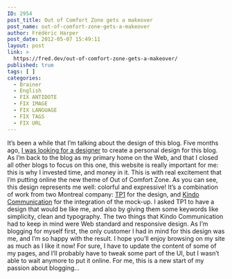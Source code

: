 ```yaml
---
ID: 2954
post_title: Out of Comfort Zone gets a makeover
post_name: out-of-comfort-zone-gets-a-makeover
author: Frédéric Harper
post_date: 2012-05-07 15:49:11
layout: post
link: >
  https://fred.dev/out-of-comfort-zone-gets-a-makeover/
published: true
tags: [ ]
categories:
  - Brainer
  - English
  - FIX ANTIDOTE
  - FIX IMAGE
  - FIX LANGUAGE
  - FIX TAGS
  - FIX URL
---
```

It’s been a while that I’m talking about the design of this blog. Five months ago, [I was looking for a designer][1] to create a personal design for this blog. As I’m back to the blog as my primary home on the Web, and that I closed all other blogs to focus on this one, this website is really important for me: this is why I invested time, and money in it. This is with real excitement that I’m putting online the new theme of Out of Comfort Zone. As you can see, this design represents me well: colorful and expressive! It’s a combination of work from two Montreal company: <a href="https://www.tp1.ca/" target="_blank" rel="noopener noreferrer">TP1</a> for the design, and <a href="https://www.kindoweb.com/" target="_blank" rel="noopener noreferrer">Kindo Communication</a> for the integration of the mock-up. I asked TP1 to have a design that would be like me, and also by giving them some keywords like simplicity, clean and typography. The two things that Kindo Communication had to keep in mind were Web standard and responsive design. As I’m blogging for myself first, the only customer I had in mind for this design was me, and I’m so happy with the result. I hope you’ll enjoy browsing on my site as much as I like it now! For sure, I have to update the content of some of my pages, and I’ll probably have to tweak some part of the UI, but I wasn’t able to wait anymore to put it online. For me, this is a new start of my passion about blogging…

 [1]: http://fred.dev/i-need-a-good-designer/
